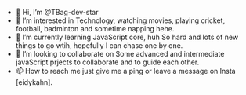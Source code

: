 - 👋 Hi, I’m @TBag-dev-star
- 👀 I’m interested in Technology, watching movies, playing cricket, football, badminton and sometime napping hehe.
- 🌱 I’m currently learning JavaScript core, huh So hard and lots of new things to go wtih, hopefully I can chase one by one.
- 💞️ I’m looking to collaborate on Some advanced and intermediate javaScript prjects to collaborate and to guide each other.
- 📫 How to reach me just give me a ping or leave a message on Insta [eidykahn].

<!---
TBag-dev-star/TBag-dev-star is a ✨ special ✨ repository because its `README.md` (this file) appears on your GitHub profile.
You can click the Preview link to take a look at your changes.
--->

